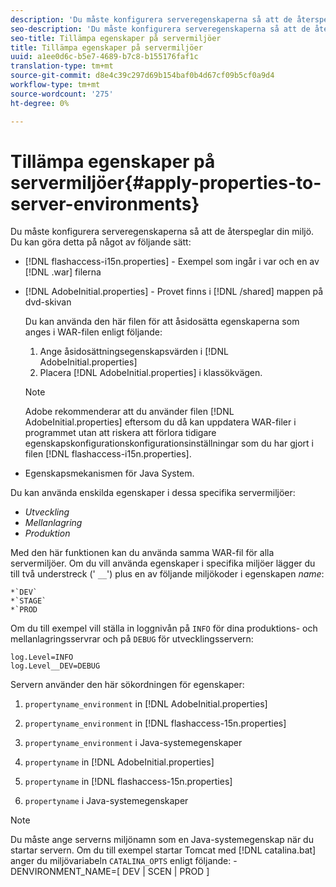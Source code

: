 ```yaml
---
description: 'Du måste konfigurera serveregenskaperna så att de återspeglar din miljö. Du kan göra detta med något av följande '
seo-description: 'Du måste konfigurera serveregenskaperna så att de återspeglar din miljö. Du kan göra detta med något av följande '
seo-title: Tillämpa egenskaper på servermiljöer
title: Tillämpa egenskaper på servermiljöer
uuid: a1ee0d6c-b5e7-4689-b7c8-b155176faf1c
translation-type: tm+mt
source-git-commit: d8e4c39c297d69b154baf0b4d67cf09b5cf0a9d4
workflow-type: tm+mt
source-wordcount: '275'
ht-degree: 0%

---
```



# Tillämpa egenskaper på servermiljöer{#apply-properties-to-server-environments}

Du måste konfigurera serveregenskaperna så att de återspeglar din miljö. Du kan göra detta på något av följande sätt:

* [!DNL flashaccess-i15n.properties] - Exempel som ingår i var och en av  [!DNL .war] filerna

* [!DNL AdobeInitial.properties] - Provet finns i  [!DNL /shared] mappen på dvd-skivan

   Du kan använda den här filen för att åsidosätta egenskaperna som anges i WAR-filen enligt följande:

   1. Ange åsidosättningsegenskapsvärden i [!DNL AdobeInitial.properties]
   1. Placera [!DNL AdobeInitial.properties] i klassökvägen.

   >[!NOTE]
   >
   >Adobe rekommenderar att du använder filen [!DNL AdobeInitial.properties] eftersom du då kan uppdatera WAR-filer i programmet utan att riskera att förlora tidigare egenskapskonfigurationskonfigurationsinställningar som du har gjort i filen [!DNL flashaccess-i15n.properties].

* Egenskapsmekanismen för Java System.

Du kan använda enskilda egenskaper i dessa specifika servermiljöer:

* *Utveckling*
* *Mellanlagring*
* *Produktion*

Med den här funktionen kan du använda samma WAR-fil för alla servermiljöer. Om du vill använda egenskaper i specifika miljöer lägger du till två understreck (&#39; `__`&#39;) plus en av följande miljökoder i egenskapen *name*:

    *`DEV`
    *`STAGE`
    *`PROD

<!--<a id="example_A7A58E3EE8DA4114B4F7A9EEB69D50CA"></a>-->

Om du till exempel vill ställa in loggnivån på `INFO` för dina produktions- och mellanlagringsservrar och på `DEBUG` för utvecklingsservern:

```
log.Level=INFO  
log.Level__DEV=DEBUG 
```

Servern använder den här sökordningen för egenskaper:

1. `propertyname_environment` in  [!DNL AdobeInitial.properties]

1. `propertyname_environment` in  [!DNL flashaccess-15n.properties]

1. `propertyname_environment` i Java-systemegenskaper
1. `propertyname` in  [!DNL AdobeInitial.properties]

1. `propertyname` in  [!DNL flashaccess-15n.properties]

1. `propertyname` i Java-systemegenskaper

>[!NOTE]
>
>Du måste ange serverns miljönamn som en Java-systemegenskap när du startar servern. Om du till exempel startar Tomcat med [!DNL catalina.bat] anger du miljövariabeln `CATALINA_OPTS` enligt följande:
>-DENVIRONMENT_NAME=[ DEV | SCEN | PROD ]
